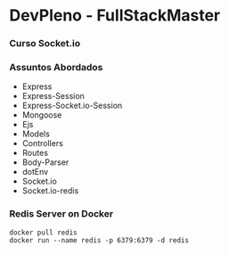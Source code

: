 # DevPleno - FullStackMaster

### Curso Socket.io

### Assuntos Abordados
- Express
- Express-Session
- Express-Socket.io-Session
- Mongoose
- Ejs
- Models
- Controllers
- Routes
- Body-Parser
- dotEnv
- Socket.io
- Socket.io-redis


### Redis Server on Docker
```
docker pull redis
docker run --name redis -p 6379:6379 -d redis
```
